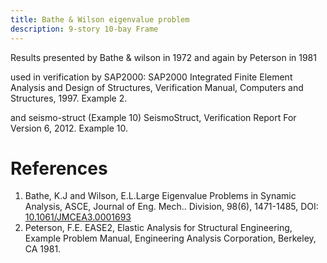 ```yaml
---
title: Bathe & Wilson eigenvalue problem
description: 9-story 10-bay Frame
---
```


Results presented by Bathe & wilson in 1972 and again by Peterson in 1981

  used in verification by SAP2000:
    SAP2000 Integrated Finite Element Analysis and Design of Structures, Verification Manual, 
    Computers and Structures, 1997. Example 2.
 
  and seismo-struct (Example 10)
    SeismoStruct, Verification Report For Version 6, 2012. Example 10.

# References

1) Bathe, K.J and Wilson, E.L.Large Eigenvalue Problems in Synamic Analysis, ASCE,
   Journal of Eng. Mech.. Division, 98(6), 1471-1485, DOI: [10.1061/JMCEA3.0001693](https://doi.org/10.1061/JMCEA3.0001693)
2) Peterson, F.E. EASE2, Elastic Analysis for Structural Engineering, Example Problem Manual, 
   Engineering Analysis Corporation, Berkeley, CA 1981.

